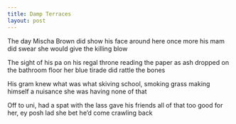 ```yaml
---
title: Damp Terraces
layout: post
---
```

The day Mischa Brown did show
his face around here once more
his mam did swear
she would give the killing blow

The sight of his pa on his regal throne
reading the paper as ash dropped
on the bathroom floor
her blue tirade did rattle the bones

His gram knew what was what
skiving school, smoking grass
making himself a nuisance
she was having none of that

Off to uni, had a spat with the lass
gave his friends all of that
too good for her, ey posh lad
she bet he’d come crawling back